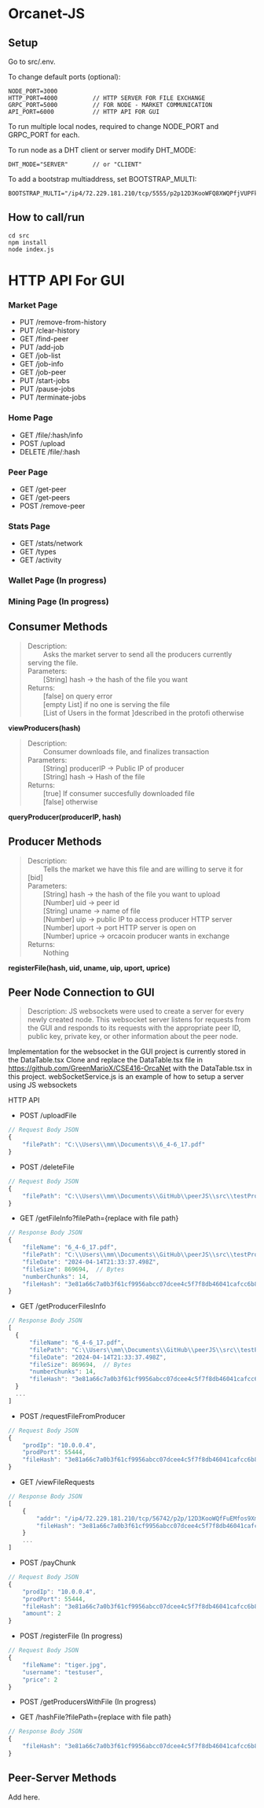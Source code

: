 # Orcanet-JS

## Setup
Go to src/.env.

To change default ports (optional):

```
NODE_PORT=3000
HTTP_PORT=4000          // HTTP SERVER FOR FILE EXCHANGE
GRPC_PORT=5000          // FOR NODE - MARKET COMMUNICATION
API_PORT=6000           // HTTP API FOR GUI
```
To run multiple local nodes, required to change NODE_PORT and GRPC_PORT for each.

To run node as a DHT client or server modify DHT_MODE:
```
DHT_MODE="SERVER"       // or "CLIENT"
```
To add a bootstrap multiaddress, set BOOTSTRAP_MULTI:
```
BOOTSTRAP_MULTI="/ip4/72.229.181.210/tcp/5555/p2p12D3KooWFQ8XWQPfjVUPFkvkLY6R8snUQDgFshV1Fvobq7qHk88W"
```
## How to call/run
```
cd src
npm install
node index.js
```

# HTTP API For GUI
### Market Page
* PUT /remove-from-history
* PUT /clear-history
* GET /find-peer
* PUT /add-job
* GET /job-list
* GET /job-info
* GET /job-peer
* PUT /start-jobs
* PUT /pause-jobs
* PUT /terminate-jobs
### Home Page
* GET /file/:hash/info
* POST /upload
* DELETE /file/:hash
### Peer Page
* GET /get-peer
* GET /get-peers
* POST /remove-peer
### Stats Page
* GET /stats/network
* GET /types
* GET /activity
### Wallet Page (In progress)
### Mining Page (In progress)


## Consumer Methods
> Description:  
> &nbsp;&nbsp;&nbsp;&nbsp;&nbsp;&nbsp;&nbsp;&nbsp;Asks the market server to send all the producers currently serving the file.  
> Parameters:  
> &nbsp;&nbsp;&nbsp;&nbsp;&nbsp;&nbsp;&nbsp;&nbsp;[String] hash -> the hash of the file you want  
> Returns:  
> &nbsp;&nbsp;&nbsp;&nbsp;&nbsp;&nbsp;&nbsp;&nbsp;[false] on query error  
> &nbsp;&nbsp;&nbsp;&nbsp;&nbsp;&nbsp;&nbsp;&nbsp;[empty List] if no one is serving the file  
> &nbsp;&nbsp;&nbsp;&nbsp;&nbsp;&nbsp;&nbsp;&nbsp;[List of Users in the format ]described in the protofi otherwise  

**viewProducers(hash)**

>Description:  
&nbsp;&nbsp;&nbsp;&nbsp;&nbsp;&nbsp;&nbsp;&nbsp;Consumer downloads file, and finalizes transaction  
Parameters:  
&nbsp;&nbsp;&nbsp;&nbsp;&nbsp;&nbsp;&nbsp;&nbsp;[String] producerIP -> Public IP of producer  
&nbsp;&nbsp;&nbsp;&nbsp;&nbsp;&nbsp;&nbsp;&nbsp;[String] hash -> Hash of the file  
Returns:  
&nbsp;&nbsp;&nbsp;&nbsp;&nbsp;&nbsp;&nbsp;&nbsp;[true] If consumer succesfully downloaded file  
&nbsp;&nbsp;&nbsp;&nbsp;&nbsp;&nbsp;&nbsp;&nbsp;[false] otherwise  

**queryProducer(producerIP, hash)**

## Producer Methods
>Description:  
&nbsp;&nbsp;&nbsp;&nbsp;&nbsp;&nbsp;&nbsp;&nbsp;Tells the market we have this file and are willing to serve it for [bid]  
Parameters:  
&nbsp;&nbsp;&nbsp;&nbsp;&nbsp;&nbsp;&nbsp;&nbsp;[String] hash -> the hash of the file you want to upload  
&nbsp;&nbsp;&nbsp;&nbsp;&nbsp;&nbsp;&nbsp;&nbsp;[Number] uid -> peer id  
&nbsp;&nbsp;&nbsp;&nbsp;&nbsp;&nbsp;&nbsp;&nbsp;[String] uname -> name of file  
&nbsp;&nbsp;&nbsp;&nbsp;&nbsp;&nbsp;&nbsp;&nbsp;[Number] uip -> public IP to access producer HTTP server  
&nbsp;&nbsp;&nbsp;&nbsp;&nbsp;&nbsp;&nbsp;&nbsp;[Number] uport -> port HTTP server is open on  
&nbsp;&nbsp;&nbsp;&nbsp;&nbsp;&nbsp;&nbsp;&nbsp;[Number] uprice -> orcacoin producer wants in exchange  
Returns:  
&nbsp;&nbsp;&nbsp;&nbsp;&nbsp;&nbsp;&nbsp;&nbsp;Nothing

**registerFile(hash, uid, uname, uip, uport, uprice)**

## Peer Node Connection to GUI
>Description:
JS websockets were used to create a server for every newly created node. This websocket server listens for requests from the GUI and responds to its requests with the appropriate peer ID, public key, private key, or other information about the peer node. 

Implementation for the websocket in the GUI project is currently stored in the DataTable.tsx
Clone and replace the DataTable.tsx file in https://github.com/GreenMarioX/CSE416-OrcaNet with the DataTable.tsx in this project.
webSocketService.js is an example of how to setup a server using JS websockets

HTTP API
* POST /uploadFile
```javascript
// Request Body JSON
{
    "filePath": "C:\\Users\\mm\\Documents\\6_4-6_17.pdf"
}
```
* POST /deleteFile
```javascript
// Request Body JSON
{
    "filePath": "C:\\Users\\mm\\Documents\\GitHub\\peerJS\\src\\testProducerFiles\\6_4-6_17.pdf"
}
```
* GET /getFileInfo?filePath={replace with file path}
```javascript
// Response Body JSON
{
    "fileName": "6_4-6_17.pdf",
    "filePath": "C:\\Users\\mm\\Documents\\GitHub\\peerJS\\src\\testProducerFiles\\6_4-6_17.pdf",
    "fileDate": "2024-04-14T21:33:37.498Z",
    "fileSize": 869694,  // Bytes
    "numberChunks": 14,
    "fileHash": "3e81a66c7a0b3f61cf9956abcc07dcee4c5f7f8db46041cafcc6b818975ca128"
}
```
* GET /getProducerFilesInfo
```javascript
// Response Body JSON
[
  {
      "fileName": "6_4-6_17.pdf",
      "filePath": "C:\\Users\\mm\\Documents\\GitHub\\peerJS\\src\\testProducerFiles\\6_4-6_17.pdf",
      "fileDate": "2024-04-14T21:33:37.498Z",
      "fileSize": 869694,  // Bytes
      "numberChunks": 14,
      "fileHash": "3e81a66c7a0b3f61cf9956abcc07dcee4c5f7f8db46041cafcc6b818975ca128"
  }
  ...
]
```


* POST /requestFileFromProducer
```javascript
// Request Body JSON
{ 
    "prodIp": "10.0.0.4", 
    "prodPort": 55444, 
    "fileHash": "3e81a66c7a0b3f61cf9956abcc07dcee4c5f7f8db46041cafcc6b818975ca128"
}
```

* GET /viewFileRequests
```javascript
// Response Body JSON
[
    {
        "addr": "/ip4/72.229.181.210/tcp/56742/p2p/12D3KooWQfFuEMfos9XmF8cGKCn6L2Y4FHVRskMc9gJ4QFQvZYGe",
        "fileHash": "3e81a66c7a0b3f61cf9956abcc07dcee4c5f7f8db46041cafcc6b818975ca128"
    }
    ...
]
```


* POST /payChunk
```javascript
// Request Body JSON
{ 
    "prodIp": "10.0.0.4", 
    "prodPort": 55444, 
    "fileHash": "3e81a66c7a0b3f61cf9956abcc07dcee4c5f7f8db46041cafcc6b818975ca128"
    "amount": 2
}
```

* POST /registerFile (In progress)
```javascript
// Request Body JSON
{ 
    "fileName": "tiger.jpg", 
    "username": "testuser",
    "price": 2
}
```

* POST /getProducersWithFile (In progress)

* GET /hashFile?filePath={replace with file path}
```javascript
// Response Body JSON
{
    "fileHash": "3e81a66c7a0b3f61cf9956abcc07dcee4c5f7f8db46041cafcc6b818975ca128"
}
```
## Peer-Server Methods
Add here.
